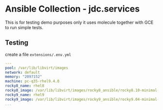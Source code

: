 # Ansible Collection - jdc.services

This is for testing demo purposes only it uses molecule together
with GCE to run simple tests.

## Testing

create a file ``extensions/.env.yml``

```yaml
---
pool: /var/lib/libvirt/images
network: default
memory: "2097152"
machine: pc-q35-rhel9.4.0
rocky8_name: rhel8
rocky8_image: /var/lib/libvirt/images/rocky8_ansible/rocky8.10-minimal-1.qcow2
rocky9_name: rhel9
rocky9_image: /var/lib/libvirt/images/rocky9_ansible/rocky9.04-minimal-1.qcow2
...
```
